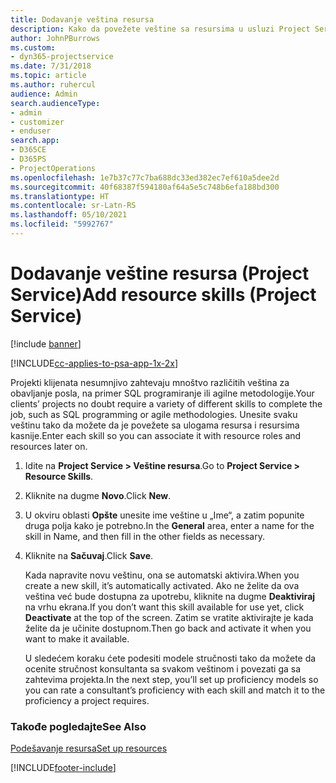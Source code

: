 ```yaml
---
title: Dodavanje veština resursa
description: Kako da povežete veštine sa resursima u usluzi Project Service
author: JohnPBurrows
ms.custom:
- dyn365-projectservice
ms.date: 7/31/2018
ms.topic: article
ms.author: ruhercul
audience: Admin
search.audienceType:
- admin
- customizer
- enduser
search.app:
- D365CE
- D365PS
- ProjectOperations
ms.openlocfilehash: 1e7b37c77c7ba688dc33ed382ec7ef610a5dee2d
ms.sourcegitcommit: 40f68387f594180af64a5e5c748b6efa188bd300
ms.translationtype: HT
ms.contentlocale: sr-Latn-RS
ms.lasthandoff: 05/10/2021
ms.locfileid: "5992767"
---
```

# <a name="add-resource-skills-project-service"></a><span data-ttu-id="dc0f4-103">Dodavanje veštine resursa (Project Service)</span><span class="sxs-lookup"><span data-stu-id="dc0f4-103">Add resource skills (Project Service)</span></span>

[!include [banner](../includes/psa-now-project-operations.md)]

[!INCLUDE[cc-applies-to-psa-app-1x-2x](../includes/cc-applies-to-psa-app-1x-2x.md)]

<span data-ttu-id="dc0f4-104">Projekti klijenata nesumnjivo zahtevaju mnoštvo različitih veština za obavljanje posla, na primer SQL programiranje ili agilne metodologije.</span><span class="sxs-lookup"><span data-stu-id="dc0f4-104">Your clients’ projects no doubt require a variety of different skills to complete the job, such as SQL programming or agile methodologies.</span></span> <span data-ttu-id="dc0f4-105">Unesite svaku veštinu tako da možete da je povežete sa ulogama resursa i resursima kasnije.</span><span class="sxs-lookup"><span data-stu-id="dc0f4-105">Enter each skill so you can associate it with resource roles and resources later on.</span></span>  
  
1. <span data-ttu-id="dc0f4-106">Idite na **Project Service > Veštine resursa**.</span><span class="sxs-lookup"><span data-stu-id="dc0f4-106">Go to **Project Service > Resource Skills**.</span></span>  
  
2. <span data-ttu-id="dc0f4-107">Kliknite na dugme **Novo**.</span><span class="sxs-lookup"><span data-stu-id="dc0f4-107">Click **New**.</span></span>  
  
3. <span data-ttu-id="dc0f4-108">U okviru oblasti **Opšte** unesite ime veštine u „Ime“, a zatim popunite druga polja kako je potrebno.</span><span class="sxs-lookup"><span data-stu-id="dc0f4-108">In the **General** area, enter a name for the skill in Name, and then fill in the other fields as necessary.</span></span>  
  
4. <span data-ttu-id="dc0f4-109">Kliknite na **Sačuvaj**.</span><span class="sxs-lookup"><span data-stu-id="dc0f4-109">Click **Save**.</span></span>  
  
   <span data-ttu-id="dc0f4-110">Kada napravite novu veštinu, ona se automatski aktivira.</span><span class="sxs-lookup"><span data-stu-id="dc0f4-110">When you create a new skill, it’s automatically activated.</span></span> <span data-ttu-id="dc0f4-111">Ako ne želite da ova veština već bude dostupna za upotrebu, kliknite na dugme **Deaktiviraj** na vrhu ekrana.</span><span class="sxs-lookup"><span data-stu-id="dc0f4-111">If you don’t want this skill available for use yet, click **Deactivate** at the top of the screen.</span></span> <span data-ttu-id="dc0f4-112">Zatim se vratite aktivirajte je kada želite da je učinite dostupnom.</span><span class="sxs-lookup"><span data-stu-id="dc0f4-112">Then go back and activate it when you want to make it available.</span></span>  
  
   <span data-ttu-id="dc0f4-113">U sledećem koraku ćete podesiti modele stručnosti tako da možete da ocenite stručnost konsultanta sa svakom veštinom i povezati ga sa zahtevima projekta.</span><span class="sxs-lookup"><span data-stu-id="dc0f4-113">In the next step, you’ll set up proficiency models so you can rate a consultant’s proficiency with each skill and match it to the proficiency a project requires.</span></span>  
  
### <a name="see-also"></a><span data-ttu-id="dc0f4-114">Takođe pogledajte</span><span class="sxs-lookup"><span data-stu-id="dc0f4-114">See Also</span></span>  
 [<span data-ttu-id="dc0f4-115">Podešavanje resursa</span><span class="sxs-lookup"><span data-stu-id="dc0f4-115">Set up resources</span></span>](../psa/set-up-resources.md)


[!INCLUDE[footer-include](../includes/footer-banner.md)]